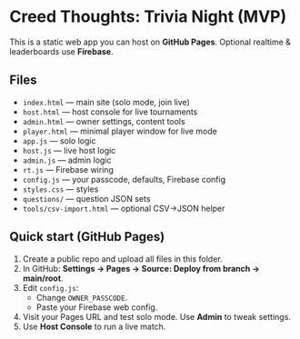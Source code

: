 # Creed Thoughts: Trivia Night (MVP)

This is a static web app you can host on **GitHub Pages**. Optional realtime & leaderboards use **Firebase**.

## Files
- `index.html` — main site (solo mode, join live)
- `host.html` — host console for live tournaments
- `admin.html` — owner settings, content tools
- `player.html` — minimal player window for live mode
- `app.js` — solo logic
- `host.js` — live host logic
- `admin.js` — admin logic
- `rt.js` — Firebase wiring
- `config.js` — your passcode, defaults, Firebase config
- `styles.css` — styles
- `questions/` — question JSON sets
- `tools/csv-import.html` — optional CSV→JSON helper

## Quick start (GitHub Pages)
1. Create a public repo and upload all files in this folder.
2. In GitHub: **Settings → Pages → Source: Deploy from branch → main/root**.
3. Edit `config.js`:
   - Change `OWNER_PASSCODE`.
   - Paste your Firebase web config.
4. Visit your Pages URL and test solo mode. Use **Admin** to tweak settings.
5. Use **Host Console** to run a live match.

